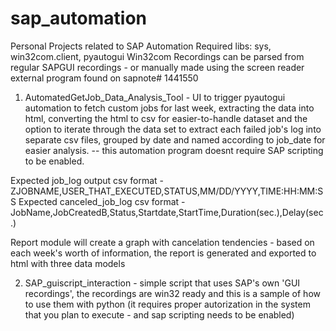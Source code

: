 # sap_automation
Personal Projects related to SAP Automation
Required libs: sys, win32com.client, pyautogui
Win32com Recordings can be parsed from regular SAPGUI recordings - or manually made using the screen reader external program found on sapnote# 1441550

1) AutomatedGetJob_Data_Analysis_Tool - UI to trigger pyautogui automation to fetch custom jobs for last week, extracting the data into html, converting the html to csv for easier-to-handle dataset and the option to iterate through the data set to extract each failed job's log into separate csv files, grouped by date and named according to job_date for easier analysis.  -- this automation program doesnt require SAP scripting to be enabled.

  Expected job_log output csv format   - ZJOBNAME,USER_THAT_EXECUTED,STATUS,MM/DD/YYYY,TIME:HH:MM:SS
  Expected canceled_job_log csv format - JobName,JobCreatedB,Status,Startdate,StartTime,Duration(sec.),Delay(sec.)
  
  Report module will create a graph with cancelation tendencies - based on each week's worth of information, the report is generated and exported to html with three data models 

2) SAP_guiscript_interaction - simple script that uses SAP's own 'GUI recordings', the recordings are win32 ready and this is a sample of how to use them with python (it requires proper autorization in the system that you plan to execute - and sap scripting needs to be enabled)
